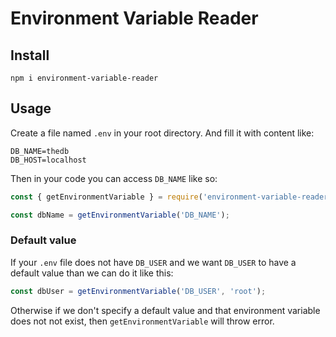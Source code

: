 # Environment Variable Reader

## Install

```
npm i environment-variable-reader
```

## Usage

Create a file named `.env` in your root directory. And fill it with content like:

```
DB_NAME=thedb
DB_HOST=localhost
```

Then in your code you can access `DB_NAME` like so:

```javascript
const { getEnvironmentVariable } = require('environment-variable-reader');

const dbName = getEnvironmentVariable('DB_NAME');
```

### Default value

If your `.env` file does not have `DB_USER` and we want `DB_USER` to have a default value than we can do it like this:

```javascript
const dbUser = getEnvironmentVariable('DB_USER', 'root');
```

Otherwise if we don't specify a default value and that environment variable does not not exist, then `getEnvironmentVariable` will throw error.
